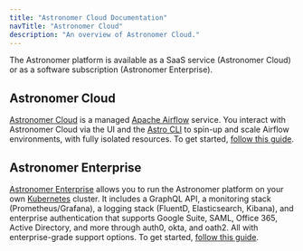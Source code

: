 ```yaml
---
title: "Astronomer Cloud Documentation"
navTitle: "Astronomer Cloud"
description: "An overview of Astronomer Cloud."
---
```


The Astronomer platform is available as a SaaS service (Astronomer Cloud) or as a software subscription (Astronomer Enterprise).

## Astronomer Cloud

[Astronomer Cloud](https://astronomer.io/cloud) is a managed [Apache Airflow](https://airflow.apache.org/) service. You interact with Astronomer Cloud via the UI and the [Astro CLI](https://www.astronomer.io/docs/cli-quickstart/) to spin-up and scale Airflow environments, with fully isolated resources. To get started, [follow this guide](https://www.astronomer.io/docs/getting-started/).

## Astronomer Enterprise

[Astronomer Enterprise](https://astronomer.io/enterprise) allows you to run the Astronomer platform on your own [Kubernetes](https://kubernetes.io/) cluster. It includes a GraphQL API, a monitoring stack (Prometheus/Grafana), a logging stack (FluentD, Elasticsearch, Kibana), and enterprise authentication that supports Google Suite, SAML, Office 365, Active Directory, and more through auth0, okta, and oath2. All with enterprise-grade support options. To get started, [follow this guide](https://www.astronomer.io/docs/ee-getting-started/).
